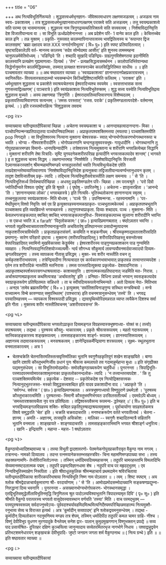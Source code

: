 +++
title = "06"

+++
अथ नित्यविभूतिर्निरूप्यते । शुद्धसत्त्वधर्मभृनज्ञान- जीवेश्वरमाधारण लक्षणमजडत्वम् । अजडत्व नाम स्वय- प्रकाशत्वम् । तत्र शुद्धसत्त्वधर्मभूतज्ञानसाधारणलक्षणम् पराक्त्वे सति अजडत्वम् । तत्तु स्वयम्प्रकाशत्वे सति परम्मा एव भासमानत्वम् । शुद्धमत्त्व नाम त्रिगुणद्रव्यव्यतिरिक्तत्वे सति सत्त्ववत्वम् । निशेषाविद्यानिवृत्ति देश विजातीयान्यत्व वा । सा विभूति ऊर्ध्वप्रदेशेनानन्ता । अब प्रदेशेन परि- 
1 
वानेव काल इति । केचित्तच्चेव काल इनि । तन्न युक्तम् । प्रकृति- नुरूपवत् कालम्यापिनान्तरत्वस्य भावद्वितित्वस्य च 'रूपान्तर द्विज कालसज्ञम्' 'ब्रह्मा दक्षादय काल XXX जनार्दनविभूतय' ( वि० पु० ) इति स्पष्ट प्रतिपादितत्वात् । सृष्ट्यादिकालेऽपि वर्त- मानस्य कालस्य 'सदेव सोम्येदमग्र आसीत्' इति शुनस्य तामममहन्व चानुपपन्नमेवेतिवोध्यम् । 'पडिन्द्रिये 'ति । शब्दादि सुखादि पडिन्द्रिय- ग्राह्यगुणविशेषणतया इदानीमिति कालस्यानि प्रत्यक्षेण गृह्यमाणत्वा- दित्यर्थ । 'तेन' - प्रत्यक्षसिद्धत्वसमर्थनन । कालोपाधिभिरेवान्यथा सिद्धेर्नानुमानेन कालमिद्धिसम्भवः, तस्मात् प्रत्यक्षत शास्त्रनञ्चेव कालसिद्धिरितिमत साधीयः ॥ 
॥ इति पञ्चमावतार व्याख्या ॥ 
॥ अथ षष्ठावतार व्याख्या ॥ 
'स्वयप्रकाशत्वा' ज्ञानान्तरानपेक्षप्रकारावत्त्वम् । स्वनिरूपित- विपयत्वस्त्रतादात्म्यो भयसम्बन्धेन किञ्चिद्विशिष्टत्वमिति फलितम् । 'पराक्त्व' इति । धर्मभूतज्ञान शुद्धसत्त्व च प्रकाशेते स्वाश्रयचेतनाय ईश्वरादिभ्यश्च स्वयमेव । स्वसत्ताभासक सत्त्व गुणसत्त्वाद्विलक्षणम्' ( पाञ्चरात्रे ) इति स्वयंप्रकाशत्व नित्यविभूतेरुक्तम् । शुद्ध सत्त्व यस्येति नित्यविभूतिद्रव्य शुद्धसत्त्व मुच्यते । अस्य लक्षणमाह 'त्रिगुणेति । ईश्वरादावतिव्याप्तिवारणाय विशेष्यदलम् । प्रकृतावतिव्यामिवारणाय सत्यन्तम् । 'तमसः परस्तात्' 'रजस. पराके' ( प्रकृतिमण्डलात्परदेशे- वर्तमानम् इत्यर्थ. । ) इति रजस्तमोराहित्य 'विशुद्धसत्त्व तववाम 


<pg २४>

 
सव्याख्याया यतीन्द्रमतदीपिकायां 
च्छिन्ना । अचेतना स्वयम्प्रकाशा च । आनन्दावहत्वादानन्दना- मिका । पञ्चोपनिपन्मन्त्रप्रतिपाद्यतया पञ्चोपनिषदात्मिका । अप्राकृतपश्वशक्तिमत्तया (मयतया ) पञ्चशक्तिमयीति 
pop 
निगद्यते । 
सा विभूतिश्वरस्य नित्याना मुक्ताना चेश्वरसक- स्वात् भोग्यभोगोपकरणभोगस्थानरूपा च भवति । भोग्या - नीश्वरशरीरादीनि । भोगोपकरणानि चन्दनकुसुमवस्त्रभूष- गायुधादीनि । भोगस्थानानि तु गोपुरप्राकारमण्डप विमानो- धानपद्मिन्यादीनि । तत्रेश्वरस्य नित्यमुक्ताना च शरीराणि भगवन्नित्येच्छा सिद्धानि । मुक्तानां शरीराणि तेषा पित्रादि- सृष्टि युगपदनेकशरीरपरिग्रह इत्यादीनि भगवत्सकल्पादेव 
शान्तम्' ( भागवते ) इ त शुद्धसत्त्व चास्य सिद्धम् । लक्षणान्तरमाह 'निश्शेषेति । निश्शेषाविद्यानिवृत्तिः विरजाती रेऽमानवकरस्पर्शान् श्रीमन्महामणिमण्डपे भगवदुपसत्तेर्वा भवति नित्यविभूत्येकदेश एवेति तत्प्रदेशान्तरेष्वव्याप्तिवारणाय 'निश्शेषाविद्यानिवृत्तिदेश इत्यनुक्त्वा तद्विजातीयान्यत्वर्ण्यन्तानुधावन कृतम् । तादृश देशविजातीयम् प्रकृ- त्यादि । तद्भित्व नित्यविभूतौसर्वत्रास्तीति लक्षण समन्वयः । ' से 'ति । नित्यविभूतिरूर्ध्व तिर्यक्चापरिच्छिन्ना । अधस्तु प्रकृतिमण्डलेन परि- च्छिन्ना । तम परत्वश्रुते । 'परो दिवो ज्योतिर्दीप्यते विश्वतः पृष्ठेषु' इति हि श्रूयते । ( पृष्ठेषु - उपरितनेषु ) । अचेतना - ज्ञातृत्वरहिता । 'आनन्दे 'ति । 'ज्ञानानन्दमया लोका' ( भगवच्छास्त्रे ) इति नित्यवि- भूतिस्थलोकाना ज्ञानानन्दत्व स्मृतम् । तच्चनुकूलतया स्वयंप्रकाशत्व- मिति बोध्यम् । 'पञ्चे 'ति । उपनिषन्मन्त्रा. - रहस्यनामानि । 'पर- मेष्ठीपुमान् विश्वो निवृत्तिः सर्व एव हि इत्युक्तरहस्यनामकाप्राकृत- पञ्चभूतात्मकेत्यर्थ । अप्राकृतपश्चभूतानि पञ्चशक्तय इति व्यवह्रियन्ते भगवच्छास्त्रे । तद्गुणाश्चाप्राकृता. दिव्याः शब्दादय. पञ्च । मुक्ताना- मिति । केवलभगत्सङ्कल्पात् क्वचित् क्वचित् भगवत्सङ्कल्पानुविधा- यिस्वसङ्कल्पाच्च सुल्ताना शरीरादीनि भवन्ति । स एकधा भवति X x faraft' 'पितृलोककाम:' ( छा० ) इत्यादिप्रमाणबलात् । 
षष्ठोऽवतार 
भवन्ति । भगवतो व्यूहविभवाचवतारशरीगष्यनाकुनाति अचवितारेषु प्रतिष्ठानन्तर प्रसादोन्मुत्पादनम नाकृतशरीरमत्राविर्भवति । प्राकृताप्राकृतसंसर्ग. कयमिति न शङ्कनीयम् । श्रीरामकृष्णाद्यवतारशरीरवदिति प्रमाणानु- सारेण परिहारो द्रष्टव्य । 
मुक्ताना (शरीरपरिग्रहादिस्तु ) शरीरादिपरिग्रहस्तु बसन्तोत्सव वेपपरिग्रहादिवत् स्वामिनो मुखविकासवा केड्डूर्यमेव । ईश्वरशरीरस्य पाड्गुण्यप्रकाशकान पाड गुण्यमिति व्यवहारः । नित्यनिरवद्यनिरतिशयोज्ज्वल्यमी- न्दर्य सौगन्ध्य सौकुमार्य लावण्ययौवनमार्दवाजवादयो दिव्यम- ङ्गलविग्रहगुणा । तस्य व्यापकत्व गीतासु प्रसिद्धम् । मुक्त- स्य शरीर नास्तीति वचन तु कर्मकृतशरीराभावपरम् । तत्रेन्द्रियादीना नित्यत्वादत एव कार्यकारणभावाभावात् प्राकृतवन्न तत्त्वान्तरव्यपदेश । एतेन तत्र शरीरादिकं नास्तीति मतनिरासः । तमस परस्तादित्युक्त्या प्रकृत्येक- देशवादनिरासः । अप्राकृतशब्दस्पर्शरूपरसगन्धाश्रयत्वादा- काशव्यावृत्ति । ज्ञानात्मकत्वप्रतिपादनात् जडमिति मत- निरास. । 
अर्चारूपाणामप्राकृतत्व कथमित्यत्राह 'अर्चावतारेषु' इति । प्रनिष्ठा- विधिना प्रसन्नो भगवान् स्वसङ्कल्पादेव स्वाप्राकृतरूपेण प्रतिष्ठितमतः सन्निधत्ते । ता च स्वीयदिव्यरूपत्वेनाभिमन्यते । अतो दिव्यत्व नेपा- मितिभाव । अनएव 'तामेव ब्रह्मरूपिणीम्' ( वि० ० ) इत्युक्तम् 'सर्वातिशायिनाड्गुण्य सस्थित मन्त्रविम्बयो । मन्त्रे वाच्यात्मनः विम्बे कारुण्यात् समुपस्थितम्' (पाश्चरात्र) इति वचनमत्रानुसन्धेयम् 
'तस्ये' ति । भगवद्र पस्यातिमहत्त्वम् — व्यापकत्व विश्वरूपादी प्रसिद्धम् । द्यावापृथिव्योरिदमन्नराल व्याप्त त्वयैकेन दिशश्च सर्वा इति गीता । मुक्तस्य शरीर नास्तीतिवचनम् 'अशरीरवावसन्त' मि- 


<pg ५६>

 
सव्याख्याया यतीन्द्रमतदीपिकाया 
भगवतोऽप्राकृत दिव्यमङ्गल विग्रहस्यास्त्रभूषणाध्या- योक्तं स ( तत्त्वो) वपाश्रयत्वम् । तद्यथा । पुरुषस्य कौस्तु- भाकारत्वम् । प्रकृतेः श्रीवत्सरूपत्वम् । महतो गदारूपत्वम् । सात्त्विकाहङ्कारस्य शङ्खरूपत्वम् । तामसाहङ्कारस्य शार्ङ्ग- रूपत्वम् । ज्ञानस्यासिरूपत्वम् । अज्ञानस्य तदावारकरूपत्वम् । मनसश्रकत्वम् । ज्ञानेन्द्रियकर्मेन्द्रियाणा शररूपत्वम् । सूक्ष्म- 
स्थूलभूताना वनमालाकारत्वम् । अत्र 
1 
* चेतश्चक्रेति चेतनासिरमतिस्तत्सवृत्तिर्मालिका 
भूतानि स्वगुणैरहकृतियुगं शखेन शाङ्खयिते । बाणाः खानि दशापि कौस्तुभमणिर्जीवः प्रधानं पुनः 
श्रीवत्स कमलापते तव गदामाहुर्महान्त बुधाः ॥ इति संगृह्येोक्त पद्यमनुसंधेयम् । सा विभूतिरामोदप्रमोद- समोदवैकुण्ठाख्यरूपेण चतुर्विधा । पुनरनन्ता । त्रिपाद्विभूति- परमपदपरमव्योमपरकाशामृतनाका प्राकृतलोकानन्दलोक- 
त्यादि । 'न तत्त्वान्तरव्यपदेश . ' कि तु पञ्चशक्तिमयमित्येव । प्रकृत्येक - देशवाद -- प्रकृतेरेकदेश एव नित्योद्रिक्तसत्त्वकः नित्यानुद्भूतरजस्त- मस्को विशुद्धसत्त्वशब्दित इति यादव प्रकाशादीना वाद । 'अप्राकृते 'ति । 'सर्वगन्ध. सर्वरस ' ( छा० ) इत्यादिप्रमाणबलतः । अस्त्रभूषणाध्यायो विष्णुपुराणे प्रथमेऽशे । 'पुरुषस्य कौस्तुभाकारत्वमिति । पुरुषतत्त्वा- भिमानी कौस्तुभमणिर्भगवत उरसिलसतीत्यर्थं । एवमग्रेऽपि बोध्यम् । 'समस्तारशक्तयचैता नृप यत्र प्रतिष्ठिताः । तद्विश्वरूपवैरूप्य रूपमन्य- द्धरेमहत् ॥' ( वि० पु० ) इति च भगवद्दिव्यमङ्गलविग्रहस्य शक्ति- शब्दित प्रकृतिपुरुषाद्याश्रयत्वमुक्तम् । पूर्वाचार्याणा सग्रहश्लोकमत्र विषये समुद्धरति 'चेत' इति । चक्रति चक्रवदाचरति । मनश्चक्ररूपेण वर्तते भगवतीत्यर्थ । चेतना - ज्ञानम् । अमति - अज्ञानम्, तत्सवृति असिकोश: । मालिका -- स्वगुणैः शब्दादितन्मात्रै सहितानि भूतानि वनमाला । शाङ्खायते - शाङ्गवदाचरति । तामसाहङ्काराभिमानि भगवत श्रीशार्ङ्ग धनुरित्य : । खानि - इन्द्रियाणि । महान्त - महत्त- 
1 
षष्ठोऽवतारः 


<pg ५३>

 
वैकुण्ठायोध्यादिशब्दवाच्या च । तस्या विभूती द्वादशावरणो- पेतमनेकगोपुरप्राकारैरावृत वैकुण्ठ नाम नगरम् । तत्रानन्द- नामको दिव्यालय । तदन्त रत्नमयानेकस्तम्भसहस्त्रविर- चिना महामणिमण्डपाख्या सभा । तस्य सहस्रफणामणि- तेजोविराजितोऽनन्तः । तस्मिन् धर्मादिमयदिव्यमहासनम् । तदुपरि चामरहस्ताभि विमलादिभिः सेव्यमानमष्टदलात्मक पद्मम् । तदुपरि प्रकृष्टविज्ञानधामा शेष । नदुपरि वाच पर महृदद्भुतम् । एव निन्यविभूतिस्मग्रहेण निरूपिता । 
इति श्रीवाधूलकुलिक श्रीमन्महाचार्य प्रथमदामेन श्रविरचिताया यतीन्द्रमतदीपिकाया शारीरकपरिभाषाया निन्यविभूति निष्ण नाम पोऽवतार ॥ 
। 
त्वम् । शिष्ट स्पष्टम् । अय श्लोक श्रीमद्वेदान्नाचार्यकुमाराणा श्री- वरदार्याणाम् । ' से 'ति । आमोदप्रमोदसम्मोदाख्यानि सङ्कषणप्रद्युम्ना- निरुद्धानां दिव्य भवनानि । पुनरनन्ता - असख्यानभोग्यभोगोपकरण- भोगस्थानसमृद्धा । एतद्विभूतिसमृद्धेर्लीलाविभूतिनमृद्धि त्रिगुणितत्व श्रुत पादोऽस्यविश्वाभूतानि त्रिपादस्यामृत दिवि' ( पृ० सू० ) इति श्रीमति वैकुण्ठे परात्परस्य भगवतो वासुदेवस्यावस्थान वर्णयति 'तस्या' मिति । वाच परमद्भुतम् — परमपुरुषस्वरूपम् सर्वदाज्नुभवेऽप्य- पूर्ववदाश्चर्यावहमिदमित्थमित्यनिर्देश्यमपरिच्छिन्नमाहात्म्य नित्यमुक्तै- रनुभाव्य सेव्य च विराजत इत्यर्थ । अत्र 'कूर्मादीन् सव्यपादम्' इनि श्लोकद्वयमनुसन्धेयम् । तद्यथा - कूर्मादीन् दिव्यलोकान नदनुमणिमय मण्डप तत्र शेपम्, तस्मिन् धर्मादिपीठ तदुपरि कमल चामर ग्राहि- णीश्च । विष्णुं देवीविभूप युधगण मुरगपादुके वैनतेयम् 
सनेश द्वार- पालान् कुमुदमुखगणान् विष्णुभक्तान् प्रपद्ये ॥ सव्य पाद प्रसार्यश्रित- दुरितहर दक्षिण कुञ्चयित्वा जानुन्यादाय सव्येतरमितरभृज नागभोगे निधाय । पश्वाद्वाहुद्वयेन प्रतिभटशमनेधारयन् शङ्खचक्रं देवीभूपादि- जुष्टो जनग्रन जगता शर्म वैकुण्ठनाथ ॥ ( नित्य ग्रन्थे ) इति ॥ 
॥ इति षष्ठावतार व्याख्या ॥ 


<pg ८>

 
सव्याख्याया यतीन्द्रमतदीपिकायां 
